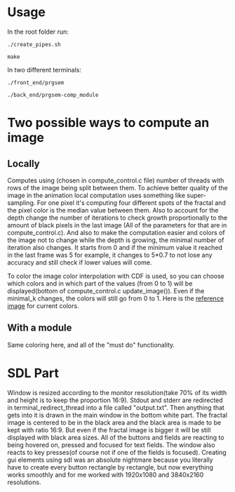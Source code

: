 # Usage

In the root folder run:

`./create_pipes.sh`

`make`

In two different terminals:

`./front_end/prgsem`

`./back_end/prgsem-comp_module`

# Two possible ways to compute an image

## Locally

Computes using (chosen in compute_control.c file) number of threads with rows of the image being split between them.
To achieve better quality of the image in the animation local computation uses something like super-sampling.
For one pixel it's computing four different spots of the fractal and the pixel color is the median value between them.
Also to account for the depth change the number of iterations to check growth proportionally to the amount of black pixels in the last image (All of the parameters for that are in compute_control.c). And also to make the computation easier and colors of the image not to change while the depth is growing, the minimal number of iteration also changes. It starts from 0 and if the minimum value it reached in the last frame was 5 for example, it changes to 5\*0.7 to not lose any accuracy and still check if lower values will come.

To color the image color interpolation with CDF is used, so you can choose which colors and in which part of the values (from 0 to 1) will be displayed(bottom of compute_control.c update_image()). Even if the minimal_k changes, the colors will still go from 0 to 1.
Here is the [reference image](https://i.stack.imgur.com/XUbZR.png) for current colors.

## With a module

Same coloring here, and all of the "must do" functionality.

# SDL Part

Window is resized according to the monitor resolution(take 70% of its width and height is to keep the proportion 16:9). Stdout and stderr are redirected in terminal_redirect_thread into a file called "output.txt". Then anything that gets into it is drawn in the main window in the bottom white part. The fractal image is centered to be in the black area and the black area is made to be kept with ratio 16:9. But even if the fractal image is bigger it will be still displayed with black area sizes.
All of the buttons and fields are reacting to being hovered on, pressed and focused for text fields. The window also reacts to key presses(of course not if one of the fields is focused).
Creating gui elements using sdl was an absolute nightmare because you literally have to create every button rectangle by rectangle, but now everything works smoothly and for me worked with 1920x1080 and 3840x2160 resolutions.
